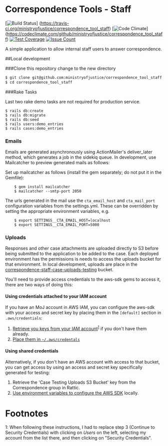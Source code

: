# Correspondence Tools - Staff
[![Build Status](https://travis-ci.org/ministryofjustice/correspondence_tool_staff.svg?branch=develop)]
(https://travis-ci.org/ministryofjustice/correspondence_tool_staff) 
[![Code Climate](https://codeclimate.com/github/ministryofjustice/correspondence_tool_staff/badges/gpa.svg)]
(https://codeclimate.com/github/ministryofjustice/correspondence_tool_staff)
[![Test Coverage](https://codeclimate.com/github/ministryofjustice/correspondence_tool_staff/badges/coverage.svg)](https://codeclimate.com/github/ministryofjustice/correspondence_tool_staff/coverage) [![Issue Count](https://codeclimate.com/github/ministryofjustice/correspondence_tool_staff/badges/issue_count.svg)](https://codeclimate.com/github/ministryofjustice/correspondence_tool_staff)


A simple application to allow internal staff users to answer correspondence. 

##Local development

###Clone this repository change to the new directory

```bash
$ git clone git@github.com:ministryofjustice/correspondence_tool_staff.git
$ cd correspondence_tool_staff
```

###Rake Tasks 

Last two rake demo tasks are not required for production service.
 
```
$ rails db:create
$ rails db:migrate
$ rails db:seed
$ rails users:demo_entries
$ rails cases:demo_entries
```

### Emails

Emails are generated asynchronously using ActionMailer's deliver_later method, which 
generates a job in the sidekiq queue.  In development, use Mailcatcher to preview generated 
mails as follows:

Set up mailcatcher as follows (install the gem separately; do not put it in the Gemfile):

```
    $ gem install mailcatcher
    $ mailcatcher --smtp-port 2050
```

The urls generated in the mail use the ```cta_email_host``` and ```cta_mail_port``` configuration 
variables from the settings.yml.  These can be overridden by setting the appropriate environment variables,
e.g.

```
    $ export SETTINGS__CTA_EMAIL_HOST=localhost
    $ export SETTINGS__CTA_EMAIL_PORT=5000
```

### Uploads

Responses and other case attachments are uploaded directly to S3 before being
submitted to the application to be added to the case. Each deployed environment
has the permissions is needs to access the uploads bucket for that environment.
In local development, uploads are place in the
[correspondence-staff-case-uploads-testing](https://s3-eu-west-1.amazonaws.com/correspondence-staff-case-uploads-testing/)
bucket.

You'll need to provide access credentials to the aws-sdk gems to access
it, there are two ways of doing this:

#### Using credentials attached to your IAM account

If you have an MoJ account in AWS IAM, you can configure the aws-sdk with your access and secret key by placing them in the `[default]` section in `.aws/credentials`:

1. [Retrieve you keys from your IAM account](http://docs.aws.amazon.com/general/latest/gr/managing-aws-access-keys.html)<sup>[1](#user-content-footnote-aws-access-key)</sup> if you don't have them already.
2. [Place them in `~/.aws/credentals`](http://docs.aws.amazon.com/sdk-for-ruby/v2/developer-guide/setup-config.html)

#### Using shared credentials

Alternatively, if you don't have an AWS account with access to that bucket, you
can get access by using an access and secret key specifically generated for
testing:

1. Retrieve the 'Case Testing Uploads S3 Bucket' key from the Correspondence
   group in Rattic.
2. [Use environment variables to configure the AWS SDK](http://docs.aws.amazon.com/sdk-for-ruby/v2/developer-guide/setup-config.html#aws-ruby-sdk-credentials-environment)
   locally.



# Footnotes

<a name="footnote-aws-access-key">1</a>: When following these instructions, I had to replace step 3 (Continue to Security Credentials) with clicking on *Users* on the left, selecting my account from the list there, and then clicking on "Security Credentials".

